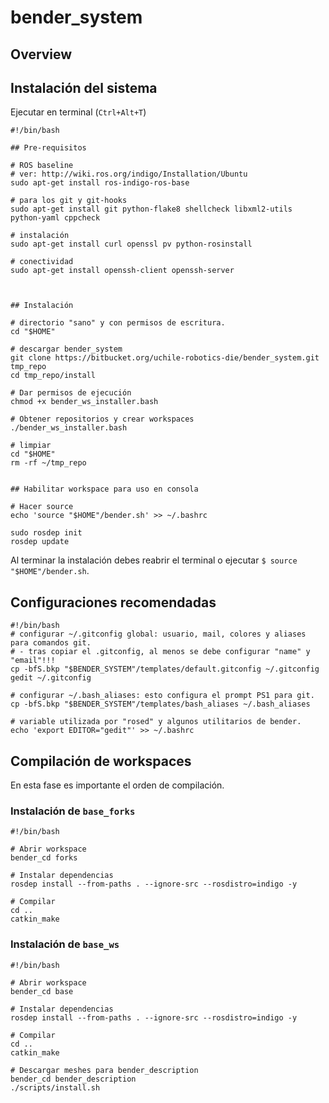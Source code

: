 # bender_system


## Overview


## Instalación del sistema

Ejecutar en terminal (`Ctrl+Alt+T`)

```
#!/bin/bash

## Pre-requisitos

# ROS baseline
# ver: http://wiki.ros.org/indigo/Installation/Ubuntu
sudo apt-get install ros-indigo-ros-base

# para los git y git-hooks
sudo apt-get install git python-flake8 shellcheck libxml2-utils python-yaml cppcheck

# instalación
sudo apt-get install curl openssl pv python-rosinstall

# conectividad
sudo apt-get install openssh-client openssh-server



## Instalación

# directorio "sano" y con permisos de escritura.
cd "$HOME"

# descargar bender_system
git clone https://bitbucket.org/uchile-robotics-die/bender_system.git tmp_repo
cd tmp_repo/install

# Dar permisos de ejecución
chmod +x bender_ws_installer.bash

# Obtener repositorios y crear workspaces
./bender_ws_installer.bash

# limpiar
cd "$HOME"
rm -rf ~/tmp_repo


## Habilitar workspace para uso en consola

# Hacer source
echo 'source "$HOME"/bender.sh' >> ~/.bashrc

sudo rosdep init
rosdep update

```
Al terminar la instalación debes reabrir el terminal o ejecutar `$ source "$HOME"/bender.sh`.


## Configuraciones recomendadas

```
#!/bin/bash
# configurar ~/.gitconfig global: usuario, mail, colores y aliases para comandos git.
# - tras copiar el .gitconfig, al menos se debe configurar "name" y "email"!!!
cp -bfS.bkp "$BENDER_SYSTEM"/templates/default.gitconfig ~/.gitconfig
gedit ~/.gitconfig

# configurar ~/.bash_aliases: esto configura el prompt PS1 para git. 
cp -bfS.bkp "$BENDER_SYSTEM"/templates/bash_aliases ~/.bash_aliases

# variable utilizada por "rosed" y algunos utilitarios de bender.
echo 'export EDITOR="gedit"' >> ~/.bashrc

```


## Compilación de workspaces

En esta fase es importante el orden de compilación.

### Instalación de `base_forks`

```
#!/bin/bash

# Abrir workspace
bender_cd forks

# Instalar dependencias
rosdep install --from-paths . --ignore-src --rosdistro=indigo -y

# Compilar
cd ..
catkin_make

```
### Instalación de `base_ws`

```
#!/bin/bash

# Abrir workspace
bender_cd base

# Instalar dependencias
rosdep install --from-paths . --ignore-src --rosdistro=indigo -y

# Compilar
cd ..
catkin_make

# Descargar meshes para bender_description
bender_cd bender_description
./scripts/install.sh

```